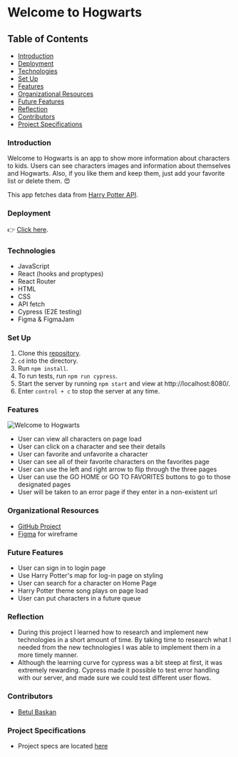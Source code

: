 # Welcome to Hogwarts

## Table of Contents
- [Introduction](#introduction)
- [Deployment](#deployment)
- [Technologies](#technologies)
- [Set Up](#set-up)
- [Features](#features)
- [Organizational Resources](#organizational-resources)
- [Future Features](#future-features)
- [Reflection](#reflection)
- [Contributors](#contributors)
- [Project Specifications](#project-specifications)

### Introduction
Welcome to Hogwarts is an app to show more information about characters to kids. Users can see characters images and information about themselves and Hogwarts. Also, if you like them and keep them, just add your favorite list or delete them. 😍

This app fetches data from [Harry Potter API](https://fedeperin-harry-potter-api-en.herokuapp.com/characters).

### Deployment
👉 [Click here](https://harry-potter-bee.herokuapp.com/).

### Technologies
- JavaScript
- React (hooks and proptypes)
- React Router
- HTML
- CSS
- API fetch
- Cypress (E2E testing)
- Figma & FigmaJam

### Set Up
1. Clone this [repository](git@github.com:Baskanbetul/harry-potter-bee.git).
2. `cd` into the directory.
3. Run `npm install`.
4. To run tests, run `npm run cypress`.
5. Start the server by running `npm start` and view at http://localhost:8080/.
6. Enter `control + c` to stop the server at any time.

### Features

![Welcome to Hogwarts](https://media.giphy.com/media/xjVPFKGB2E5GQTH18H/giphy.gif)

- User can view all characters on page load
- User can click on a character and see their details
- User can favorite and unfavorite a character 
- User can see all of their favorite characters on the favorites page
- User can use the left and right arrow to flip through the three pages
- User can use the GO HOME or GO TO FAVORITES buttons to go to those designated pages
- User will be taken to an error page if they enter in a non-existent url

### Organizational Resources
- [GitHub Project](https://github.com/users/Baskanbetul/projects/4) 
- [Figma](https://www.figma.com/file/aTP1q1gFwhOQZjqkkKH3Au/Untitled?node-id=0%3A1) for wireframe
 
### Future Features
- User can sign in to login page 
- Use Harry Potter's map for log-in page on styling
- User can search for a character on Home Page
- Harry Potter theme song plays on page load
- User can put characters in a future queue

### Reflection
- During this project I learned how to research and implement new technologies in a short amount of time. By taking time to research what I needed from the new technologies I was able to implement them in a more timely manner.
- Although the learning curve for cypress was a bit steep at first, it was extremely rewarding.  Cypress made it possible to test error handling with our server, and made sure we could test different user flows.

### Contributors
- [Betul Baskan](https://www.linkedin.com/in/betul-baskan/)

### Project Specifications
- Project specs are located [here](https://frontend.turing.edu/projects/module-3/showcase.html)